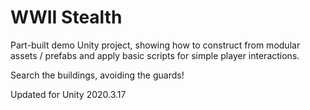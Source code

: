 WWII Stealth
============

Part-built demo Unity project, showing how to construct from modular assets / prefabs and apply basic scripts for simple player interactions.

Search the buildings, avoiding the guards!

Updated for Unity 2020.3.17
